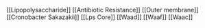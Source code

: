 [[Lipopolysaccharide]]
[[Antibiotic Resistance]]
[[Outer membrane]]
[[Cronobacter Sakazakii]]
[[Lps Core]]
[[Waad]]
[[Waaf]]
[[Waac]]
